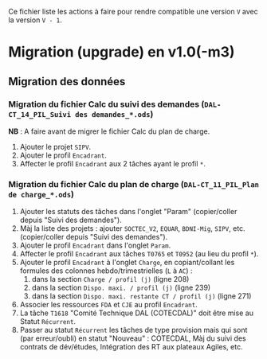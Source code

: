 Ce fichier liste les actions à faire pour rendre compatible une version `V` avec la version `V - 1`.

# Migration (upgrade) en v1.0(-m3)

## Migration des données

### Migration du fichier Calc du suivi des demandes (`DAL-CT_14_PIL_Suivi des demandes_*.ods`)
**NB** : A faire avant de migrer le fichier Calc du plan de charge.
1) Ajouter le projet `SIPV`.
1) Ajouter le profil `Encadrant`.
1) Affecter le profil `Encadrant` aux 2 tâches ayant le profil `*`.

### Migration du fichier Calc du plan de charge (`DAL-CT_11_PIL_Plan de charge_*.ods`)
1) Ajouter les statuts des tâches dans l'onglet "Param" (copier/coller depuis "Suivi des demandes").
1) Màj la liste des projets : ajouter `SOCTEC_V2`, `EQUAR`, `BDNI-Mig`, `SIPV`, etc. (copier/coller depuis "Suivi des demandes").
1) Ajouter le profil `Encadrant` dans l'onglet `Param`.
1) Affecter le profil `Encadrant` aux tâches `T0765`  et `T0952` (au lieu du profil `*`).
1) Ajouter le profil `Encadrant` à l'onglet `Charge`, en copiant/collant les formules des colonnes hebdo/trimestrielles (`L` à `AC`) :
    1) dans la section `Charge / profil (j)` (ligne 208)
    1) dans la section `Dispo. maxi. / profil (j)` (ligne 239)
    1) dans la section `Dispo. maxi. restante CT / profil (j)` (ligne 271)
1) Associer les ressources `FDA` et `CJE` au profil `Encadrant`. 
1) La tâche `T1618` "Comité Technique DAL (COTECDAL)" doit être mise au Statut `Récurrent`.
1) Passer au statut `Récurrent` les tâches de type provision mais qui sont (par erreur/oubli) en statut "Nouveau" : COTECDAL, Màj du suivi des contrats de dév/études, Intégration des RT aux plateaux Agiles, etc.